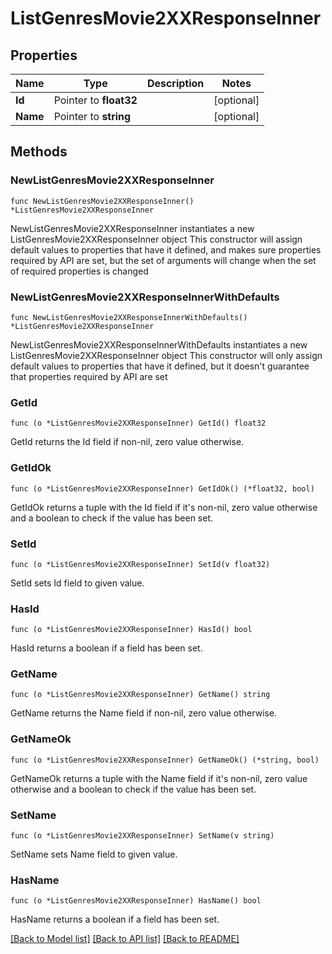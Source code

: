 # ListGenresMovie2XXResponseInner

## Properties

Name | Type | Description | Notes
------------ | ------------- | ------------- | -------------
**Id** | Pointer to **float32** |  | [optional] 
**Name** | Pointer to **string** |  | [optional] 

## Methods

### NewListGenresMovie2XXResponseInner

`func NewListGenresMovie2XXResponseInner() *ListGenresMovie2XXResponseInner`

NewListGenresMovie2XXResponseInner instantiates a new ListGenresMovie2XXResponseInner object
This constructor will assign default values to properties that have it defined,
and makes sure properties required by API are set, but the set of arguments
will change when the set of required properties is changed

### NewListGenresMovie2XXResponseInnerWithDefaults

`func NewListGenresMovie2XXResponseInnerWithDefaults() *ListGenresMovie2XXResponseInner`

NewListGenresMovie2XXResponseInnerWithDefaults instantiates a new ListGenresMovie2XXResponseInner object
This constructor will only assign default values to properties that have it defined,
but it doesn't guarantee that properties required by API are set

### GetId

`func (o *ListGenresMovie2XXResponseInner) GetId() float32`

GetId returns the Id field if non-nil, zero value otherwise.

### GetIdOk

`func (o *ListGenresMovie2XXResponseInner) GetIdOk() (*float32, bool)`

GetIdOk returns a tuple with the Id field if it's non-nil, zero value otherwise
and a boolean to check if the value has been set.

### SetId

`func (o *ListGenresMovie2XXResponseInner) SetId(v float32)`

SetId sets Id field to given value.

### HasId

`func (o *ListGenresMovie2XXResponseInner) HasId() bool`

HasId returns a boolean if a field has been set.

### GetName

`func (o *ListGenresMovie2XXResponseInner) GetName() string`

GetName returns the Name field if non-nil, zero value otherwise.

### GetNameOk

`func (o *ListGenresMovie2XXResponseInner) GetNameOk() (*string, bool)`

GetNameOk returns a tuple with the Name field if it's non-nil, zero value otherwise
and a boolean to check if the value has been set.

### SetName

`func (o *ListGenresMovie2XXResponseInner) SetName(v string)`

SetName sets Name field to given value.

### HasName

`func (o *ListGenresMovie2XXResponseInner) HasName() bool`

HasName returns a boolean if a field has been set.


[[Back to Model list]](../README.md#documentation-for-models) [[Back to API list]](../README.md#documentation-for-api-endpoints) [[Back to README]](../README.md)


